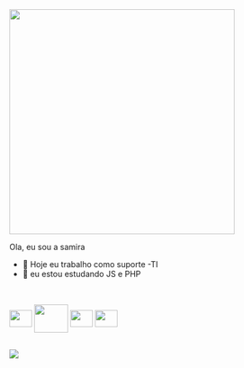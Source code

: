 <img width=400px src="https://art.pixilart.com/cb97514d85c12ba.gif"/>
 
Ola, eu sou a samira

 -  🔭 Hoje eu trabalho como suporte -TI
- 🌱 eu estou estudando JS e PHP 


##

<div style= "Display: inline-block"><br>
<img align="center" height="30" width="40" src="https://cdn.jsdelivr.net/gh/devicons/devicon/icons/javascript/javascript-original.svg"/>
<img align="center" height="50" width="60" src="https://cdn.jsdelivr.net/gh/devicons/devicon/icons/php/php-original.svg"/>
<img align="center" height="30" width="40"  src="https://cdn.jsdelivr.net/gh/devicons/devicon/icons/laravel/laravel-plain.svg"/>
<img align="center" height="30" width="40"  src="https://cdn.jsdelivr.net/gh/devicons/devicon/icons/vuejs/vuejs-original.svg"/>
</div>

##

<div>
  <a href="https://www.linkedin.com/in/samira-ferreira-887a081a0" target= "-blank"><img src="https://img.shields.io/badge/LinkedIn-0077B5?style=for-the-badge&logo=linkedin&logoColor=white" target="_blank"></a>

</div>
